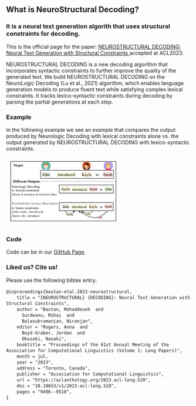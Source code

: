 ## What is NeuroStructural Decoding?
### It is a neural text generation algorith that uses structural constraints for decoding.


This is the official page for the paper: <a href='https://aclanthology.org/2023.acl-long.528.pdf'> NEUROSTRUCTURAL DECODING: Neural Text Generation with Structural Constraints </a>  accepted at ACL2023.
 <!-- You can find our paper <a href='https://arxiv.org/abs/2205.04652'> here </a> -->

<!-- Mohaddeseh Bastan, Nishant Shankar, Mihai Surdeanu, Niranjan Balasubramanian.  -->

NEUROSTRUCTURAL DECODING is a new decoding algorithm that incorporates syntactic constraints to further improve the quality of the generated text. We build NEUROSTRUCTURAL DECODING on the NeuroLogic Decoding (Lu et al., 2021) algorithm, which enables language generation models to produce fluent text while satisfying complex lexical constraints. It tracks lexico-syntactic constraints  during decoding by parsing the partial generations at each step.

### Example
In the following example we see an example that compares the output produced by Neurologic Decoding with lexical constraints alone vs. the output generated by NEUROSTRUCTURAL DECODING with lexico-syntactic constraints.

<img src="assets/img/example.png" alt="Image of NeuroStructuralDecoding"/>

### Code
Code can be in our <a href='https://github.com/StonyBrookNLP/NeuroStructuralDecoding'> GitHub Page</a>.



### Liked us? Cite us!

Please use the following bibtex entry:
```
@inproceedings{bastan-etal-2023-neurostructural,
    title = "{NEUROSTRUCTURAL} {DECODING}: Neural Text Generation with Structural Constraints",
    author = "Bastan, Mohaddeseh  and
      Surdeanu, Mihai  and
      Balasubramanian, Niranjan",
    editor = "Rogers, Anna  and
      Boyd-Graber, Jordan  and
      Okazaki, Naoaki",
    booktitle = "Proceedings of the 61st Annual Meeting of the Association for Computational Linguistics (Volume 1: Long Papers)",
    month = jul,
    year = "2023",
    address = "Toronto, Canada",
    publisher = "Association for Computational Linguistics",
    url = "https://aclanthology.org/2023.acl-long.528",
    doi = "10.18653/v1/2023.acl-long.528",
    pages = "9496--9510",
}
```


